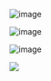 ![image](https://github.com/user-attachments/assets/dd48e5ec-7ba5-451c-9b3d-a547439b5083)


![image](https://github.com/user-attachments/assets/e01872bd-ca67-4836-b883-619a018c8720)


![image](https://github.com/user-attachments/assets/453f66ee-b056-42b7-8721-55aa76f1d923)


![](https://komarev.com/ghpvc/?username=N1TEB0I&color=ce48ff)
